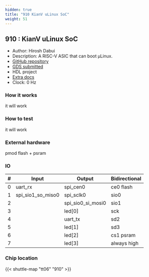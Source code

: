 ```yaml
---
hidden: true
title: "910 KianV uLinux SoC"
weight: 51
---
```


## 910 : KianV uLinux SoC

* Author: Hirosh Dabui
* Description: A RISC-V ASIC that can boot μLinux.
* [GitHub repository](https://github.com/splinedrive/KianV-RV32IMA-RISC-V-uLinux-SoC)
* [GDS submitted](https://github.com/splinedrive/KianV-RV32IMA-RISC-V-uLinux-SoC/actions/runs/8672163680)
* HDL project
* [Extra docs]()
* Clock: 0 Hz

<!---

This file is used to generate your project datasheet. Please fill in the information below and delete any unused
sections.

You can also include images in this folder and reference them in the markdown. Each image must be less than
512 kb in size, and the combined size of all images must be less than 1 MB.
-->


### How it works

it will work

### How to test

it will work

### External hardware

pmod flash + psram


### IO

| #             | Input    | Output   | Bidirectional   |
| ------------- | -------- | -------- | --------------- |
| 0 | uart_rx  | spi_cen0  | ce0 flash        |
| 1 | spi_sio1_so_miso0  | spi_sclk0  | sio0        |
| 2 |   | spi_sio0_si_mosi0  | sio1        |
| 3 |   | led[0]  | sck        |
| 4 |   | uart_tx  | sd2        |
| 5 |   | led[1]  | sd3        |
| 6 |   | led[2]  | cs1 psram        |
| 7 |   | led[3]  | always high        |


### Chip location

{{< shuttle-map "tt06" "910" >}}
